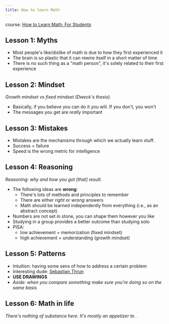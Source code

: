```yaml
---
title: How to learn Math
---
```


course: [How to Learn Math: For Students](https://courses.edx.org/courses/course-v1:StanfordOnline+GSE-YEDUC115-S+1T2020/course/)

## Lesson 1: Myths

- Most people's like/dislike of math is due to how they first experienced it
- The brain is so plastic that it can rewire itself in a short matter of time
- There is no such thing as a "math person", it's solely related to their first experience

## Lesson 2: Mindset

_Growth mindset vs fixed mindset (Dweck's thesis)._

- Basically, if you believe you can do it you will. If you don't, you won't
- The messages you get are _really_ important

## Lesson 3: Mistakes

- Mistakes are the mechanisms through which we actually learn stuff.
- Success = failure
- Speed is the wrong metric for intelligence

## Lesson 4: Reasoning

_Reasoning: why and how you got [that] result._

- The following ideas are **wrong**:
  - There's lots of methods and principles to remember
  - There are either _right_ or _wrong_ answers
  - Math should be learned independently from everything (i.e., as an abstract concept)
- Numbers are not set in stone, you can shape them however you like
- Studying in a group provides a better outcome than studying solo
- PISA:
  - low achievement = memorization (fixed mindset)
  - high achievement = understanding (growth mindset)

## Lesson 5: Patterns

- Intuition: having some sens of how to address a certain problem
- Interesting dude: [Sebastian Thrun](https://www.wikiwand.com/en/Sebastian_Thrun)
- **USE DRAWINGS**
- _Aside: when you compare something make sure you're doing so on the same basis_

## Lesson 6: Math in life

_There's nothing of substance here. It's mostly an appetizer to ._
